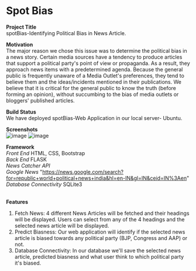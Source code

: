 # Spot Bias

**Project Title**<br>
spotBias-Identifying Political Bias in News Article.<br>

**Motivation**<br>
The major reason we chose this issue was to determine the political bias in a news story. Certain media sources have a tendency to produce articles that support a political party's point of view or propaganda. As a result, they approach news items with a predetermined agenda. Because the general public is frequently unaware of a Media Outlet's preferences, they tend to believe them and the ideas/incidents mentioned in their publications. We believe that it is critical for the general public to know the truth (before forming an opinion), without succumbing to the bias of media outlets or bloggers' published articles.<br>

**Build Status**<br>
We have deployed spotBias-Web Application in our local server- Ubuntu.<br>

**Screenshots**<br>
![image](https://user-images.githubusercontent.com/41499024/163366303-6940e8b7-b589-4cf6-983e-90aab2102cb2.png)
![image](https://user-images.githubusercontent.com/41499024/163365256-199c0f0f-97d4-4140-abb1-b9546c110dfa.png)


**Framework**<br>
*Front End* HTML, CSS, Bootstrap <br>
*Back End* FLASK <br>
*News Catcher API* <br>
*Google News* "https://news.google.com/search?for=republic+world+political+news+india&hl=en-IN&gl=IN&ceid=IN%3Aen"
<br>
*Database Connectivity* SQLite3 <br><br>

**Features**<br>
1. Fetch News: 4 different News Articles will be fetched and their headings will be displayed. Users can select from any of the 4 headings and the selected news article will be displayed.
2. Predict Biasness: Our web application will identify if the selected news article is biased towards any political party (BJP, Congress and AAP) or not.
3. Database Connectivity: In our database we'll save the selected news article, predicted biasness and what user think to which political party it's biased.





